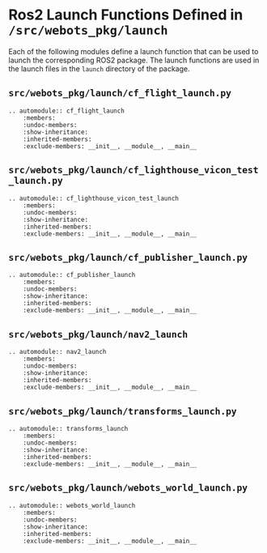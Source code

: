 # Ros2 Launch Functions Defined in `/src/webots_pkg/launch`

Each of the following modules define a launch function that can be used to launch the corresponding ROS2 package. The launch functions are used in the launch files in the `launch` directory of the package.

## `src/webots_pkg/launch/cf_flight_launch.py`

```{eval-rst}
.. automodule:: cf_flight_launch
    :members:
    :undoc-members:
    :show-inheritance:
    :inherited-members:
    :exclude-members: __init__, __module__, __main__
```

## `src/webots_pkg/launch/cf_lighthouse_vicon_test_launch.py`

```{eval-rst}
.. automodule:: cf_lighthouse_vicon_test_launch
    :members:
    :undoc-members:
    :show-inheritance:
    :inherited-members:
    :exclude-members: __init__, __module__, __main__

```

## `src/webots_pkg/launch/cf_publisher_launch.py`

```{eval-rst}
.. automodule:: cf_publisher_launch
    :members:
    :undoc-members:
    :show-inheritance:
    :inherited-members:
    :exclude-members: __init__, __module__, __main__
```

## `src/webots_pkg/launch/nav2_launch`

```{eval-rst}
.. automodule:: nav2_launch
    :members:
    :undoc-members:
    :show-inheritance:
    :inherited-members:
    :exclude-members: __init__, __module__, __main__
```

## `src/webots_pkg/launch/transforms_launch.py`

```{eval-rst}
.. automodule:: transforms_launch
    :members:
    :undoc-members:
    :show-inheritance:
    :inherited-members:
    :exclude-members: __init__, __module__, __main__
```

## `src/webots_pkg/launch/webots_world_launch.py`

```{eval-rst}
.. automodule:: webots_world_launch
    :members:
    :undoc-members:
    :show-inheritance:
    :inherited-members:
    :exclude-members: __init__, __module__, __main__
```
